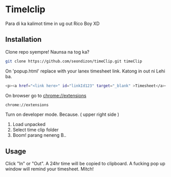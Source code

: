 # Timelclip

Para di ka kalimot time in ug out Rico Boy XD

## Installation

Clone repo syempre! Naunsa na tog ka?

```bash
git clone https://github.com/seondizon/timeClip.git timeClip
```

On 'popup.html' replace <link here> with your lanex timesheet link. Katong in out ni Lehi ba.

```bash
<p><a href="<link here>" id="linkId123" target="_blank" >Timesheet</a></p>
```

On browser go to <a href="chrome://extensions" target="_blank" >chrome://extensions</a>

```bash
chrome://extensions
```

Turn on developer mode. Because. ( upper right side )
1. Load unpacked
2. Select time clip folder
3. Boom! parang neneng B..


## Usage

Click "In" or "Out". A 24hr time will be copied to clipboard. A fucking pop up window will remind your timesheet. Mitch!
